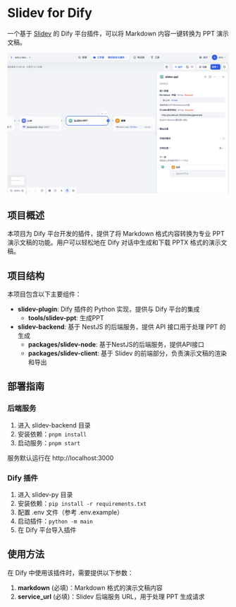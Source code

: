 # Slidev for Dify

一个基于 [Slidev](https://cn.sli.dev/guide/) 的 Dify 平台插件，可以将 Markdown 内容一键转换为 PPT 演示文稿。

![demo](./demo.png)

## 项目概述

本项目为 Dify 平台开发的插件，提供了将 Markdown 格式内容转换为专业 PPT 演示文稿的功能。用户可以轻松地在 Dify 对话中生成和下载 PPTX 格式的演示文稿。

## 项目结构

本项目包含以下主要组件：

- **slidev-plugin**: Dify 插件的 Python 实现，提供与 Dify 平台的集成
  - **tools/slidev-ppt**: 生成PPT
- **slidev-backend**: 基于 NestJS 的后端服务，提供 API 接口用于处理 PPT 的生成
  - **packages/slidev-node**: 基于NestJS的后端服务，提供API接口
  - **packages/slidev-client**: 基于 Slidev 的前端部分，负责演示文稿的渲染和导出

## 部署指南

### 后端服务

1. 进入 slidev-backend 目录
2. 安装依赖：`pnpm install`
3. 启动服务：`pnpm start`

服务默认运行在 http://localhost:3000

### Dify 插件

1. 进入 slidev-py 目录
2. 安装依赖：`pip install -r requirements.txt`
3. 配置 .env 文件（参考 .env.example）
4. 启动插件：`python -m main`
5. 在 Dify 平台导入插件

## 使用方法

在 Dify 中使用该插件时，需要提供以下参数：

1. **markdown** (必填)：Markdown 格式的演示文稿内容
3. **service_url** (必填)：Slidev 后端服务 URL，用于处理 PPT 生成请求